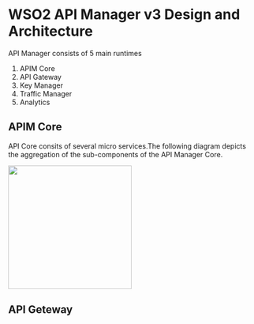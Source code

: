 # WSO2 API Manager v3 Design and Architecture

API Manager consists of 5 main runtimes

1. APIM Core
1. API Gateway
1. Key Manager
1. Traffic Manager
1. Analytics

## APIM Core

API Core consits of several micro services.The following diagram depicts the aggregation of the sub-components of the API Manager Core.

<img src="https://github.com/lakwarus/product-apim/raw/master/docs/design/images/API-Core.png" width="250">

## API Geteway




 

